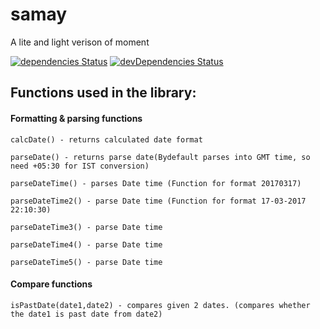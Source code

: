 # samay
A lite and light verison of moment

[![dependencies Status](https://david-dm.org/vihangpatel/samay/status.svg)](https://david-dm.org/vihangpatel/samay)
[![devDependencies Status](https://david-dm.org/vihangpatel/samay/dev-status.svg)](https://david-dm.org/vihangpatel/samay?type=dev)


## Functions used in the library:

#### Formatting & parsing functions

`calcDate() - returns calculated date format`

`parseDate() - returns parse date(Bydefault parses into GMT time, so need +05:30 for IST conversion)`

`parseDateTime() - parses Date time (Function for format 20170317)`

`parseDateTime2() - parse Date time (Function for format 17-03-2017 22:10:30)`

`parseDateTime3() - parse Date time`

`parseDateTime4() - parse Date time`

`parseDateTime5() - parse Date time`

#### Compare functions

`isPastDate(date1,date2) - compares given 2 dates. (compares whether the date1 is past date from date2)`